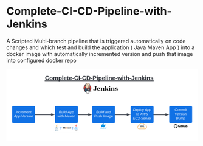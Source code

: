 # Complete-CI-CD-Pipeline-with-Jenkins


A Scripted Multi-branch pipeline that is triggered automatically on code changes and which test and build the application ( Java Maven App ) into a docker image with automatically incremented version and push that image into configured docker repo 


![](Images/1.png)
